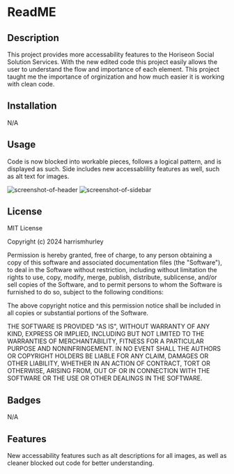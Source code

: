 # ReadME

## Description
This project provides more accessability features to the Horiseon Social Solution Services. With the new edited code this project easily allows the user to understand the flow and importance of each element. This project taught me the importance of orginization and how much easier it is working with clean code.

## Installation
N/A

## Usage
Code is now blocked into workable pieces, follows a logical pattern, and is displayed as such. Side includes new accessablility features as well, such as alt text for images.

![screenshot-of-header]()
![screenshot-of-sidebar]()

## License
MIT License

Copyright (c) 2024 harrismhurley

Permission is hereby granted, free of charge, to any person obtaining a copy
of this software and associated documentation files (the "Software"), to deal
in the Software without restriction, including without limitation the rights
to use, copy, modify, merge, publish, distribute, sublicense, and/or sell
copies of the Software, and to permit persons to whom the Software is
furnished to do so, subject to the following conditions:

The above copyright notice and this permission notice shall be included in all
copies or substantial portions of the Software.

THE SOFTWARE IS PROVIDED "AS IS", WITHOUT WARRANTY OF ANY KIND, EXPRESS OR
IMPLIED, INCLUDING BUT NOT LIMITED TO THE WARRANTIES OF MERCHANTABILITY,
FITNESS FOR A PARTICULAR PURPOSE AND NONINFRINGEMENT. IN NO EVENT SHALL THE
AUTHORS OR COPYRIGHT HOLDERS BE LIABLE FOR ANY CLAIM, DAMAGES OR OTHER
LIABILITY, WHETHER IN AN ACTION OF CONTRACT, TORT OR OTHERWISE, ARISING FROM,
OUT OF OR IN CONNECTION WITH THE SOFTWARE OR THE USE OR OTHER DEALINGS IN THE
SOFTWARE.

## Badges
N/A

## Features
New accessability features such as alt descriptions for all images, as well as cleaner blocked out code for better understanding.
